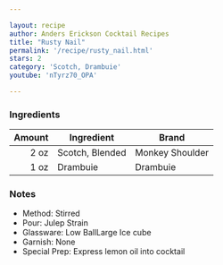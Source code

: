 ```yaml
---

layout: recipe
author: Anders Erickson Cocktail Recipes
title: "Rusty Nail"
permalink: '/recipe/rusty_nail.html'
stars: 2
category: 'Scotch, Drambuie'
youtube: 'nTyrz70_OPA'

---
```


### Ingredients

| Amount  | Ingredient               | Brand  |
| ---: | --------------- | --------------- |
| 2 oz | Scotch, Blended | Monkey Shoulder |
| 1 oz | Drambuie        | Drambuie        |

### Notes

- Method: Stirred
- Pour: Julep Strain
- Glassware: Low BallLarge Ice cube
- Garnish: None
- Special Prep: Express lemon oil into cocktail

